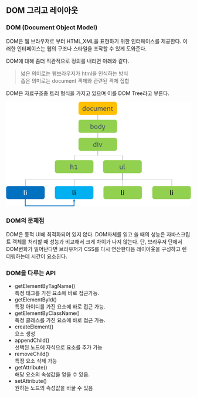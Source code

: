 ## DOM 그리고 레이아웃

### DOM (Document Object Model)
DOM은 웹 브라우저로 부터 HTML,XML을 표현하기 위한 인터페이스를 제공한다. 이러한 인터페이스는 웹의 구조나 스타일을 조작할 수 있게 도와준다.

DOM에 대해 좀더 직관적으로 정의를 내리면 아래와 같다.
> 넓은 의미로는 웹브라우저가 html을 인식하는 방식   
> 좁은 의미로는 document 객체와 관련된 객체 집합

DOM은 자료구조중 트리 형식을 가지고 있으며 이를 DOM Tree라고 부른다.

![ex_screenshot](../Asset/dom-tree.png)   

### DOM의 문제점
DOM은 동적 UI에 최적화되어 있지 않다. DOM자체를 읽고 쓸 때의 성능은 자바스크립트 객체를 처리할 때 성능과 비교해서 크게 차이가 나지 않는다.
단, 브라우저 단에서 DOM변화가 일어난다면 브라우저가 CSS를 다시 연산한다음 레이아웃을 구성하고 렌더링하는데 시간이 요소된다.

### DOM을 다루는 API

- getElementByTagName()   
    특정 태그를 가진 요소에 바로 접근가능.
- getElementById()   
    특정 아이디를 가진 요소에 바로 접근 가능.
- getElementByClassName()   
    특정 클래스를 가진 요소에 바로 접근 가능.
- createElement()   
    요소 생성
- appendChild()   
    선택된 노드에 자식으로 요소를 추가 가능
- removeChild()   
    특정 요소 삭제 가능
- getAttribute()   
    해당 요소의 속성값을 얻을 수 있음.
- setAttribute()   
    원하는 노드의 속성값을 바꿀 수 있음